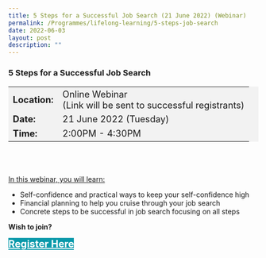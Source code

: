 ```yaml
---
title: 5 Steps for a Successful Job Search (21 June 2022) (Webinar)
permalink: /Programmes/lifelong-learning/5-steps-job-search
date: 2022-06-03
layout: post
description: ""
---
```


### 5 Steps for a Successful Job Search ###

<table style="font-size:130%; background-color:#f2f2f2">
	<tbody>
		<tr>
			 <td><b>Location:</b></td><td>Online Webinar<br>(Link will be sent to successful registrants)</td>
		</tr>
		<tr>
		 <td><b>Date:</b> </td><td>21 June 2022 (Tuesday)</td>
		</tr>
		<tr>
			<td> <b>Time:</b> </td><td>2:00PM - 4:30PM</td>
		</tr>
	</tbody>
</table>

<div style="padding:35px 0 0 0">
	<p><u>In this webinar, you will learn:</u></p>
	<ul>
		<li>Self-confidence and practical ways to keep your self-confidence high</li>
		<li>Financial planning to help you cruise through your job search</li>
		<li>Concrete steps to be successful in job search focusing on all steps</li>
	</ul>
</div>

<b>Wish to join?</b>
<div>
	<a href="https://go.gov.sg/vs-210622" style="font-size:20px; width:35%; height:60px; background-color:#0899AA; color:white" class="bp-button"><b>Register Here</b></a>
</div>